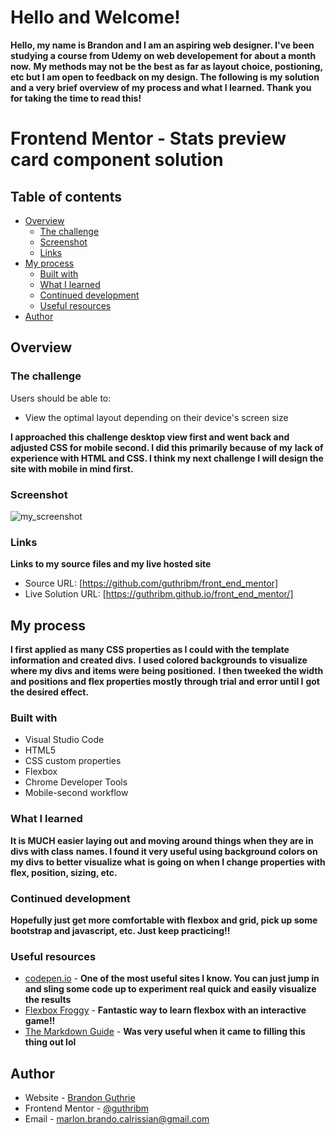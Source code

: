 

# Hello and Welcome!
**Hello, my name is Brandon and I am an aspiring web designer. I've been studying a course from Udemy on web developement for about a month now.**
**My methods may not be the best as far as layout choice, postioning, etc but I am open to feedback on my design. The following is my solution**
**and a very brief overview of my process and what I learned. Thank you for taking the time to read this!**

# Frontend Mentor - Stats preview card component solution

## Table of contents

- [Overview](#overview)
  - [The challenge](#the-challenge)
  - [Screenshot](#screenshot)
  - [Links](#links)
- [My process](#my-process)
  - [Built with](#built-with)
  - [What I learned](#what-i-learned)
  - [Continued development](#continued-development)
  - [Useful resources](#useful-resources)
- [Author](#author)

## Overview

### The challenge

Users should be able to:

- View the optimal layout depending on their device's screen size

**I approached this challenge desktop view first and went back and adjusted CSS for mobile second. I did this primarily because of my**
**lack of experience with HTML and CSS. I think my next challenge I will design the site with mobile in mind first.**

### Screenshot

![my_screenshot](../images/frontend_mentor_screen_grab_01.png)

### Links

**Links to my source files and my live hosted site**

- Source URL: [https://github.com/guthribm/front_end_mentor]
- Live Solution URL: [https://guthribm.github.io/front_end_mentor/]



## My process

**I first applied as many CSS properties as I could with the template information and created divs.**
**I used colored backgrounds to visualize where my divs and items were being positioned.**
**I then tweeked the width and positions and flex properties mostly through trial and error until I**
**got the desired effect.**

### Built with

- Visual Studio Code
- HTML5
- CSS custom properties
- Flexbox
- Chrome Developer Tools
- Mobile-second workflow

### What I learned

**It is MUCH easier laying out and moving around things when they are in divs with class**
**names. I found it very useful using background colors on my divs to better visualize what**
**is going on when I change properties with flex, position, sizing, etc.**

### Continued development

**Hopefully just get more comfortable with flexbox and grid, pick up some bootstrap and javascript, etc. Just keep practicing!!**


### Useful resources

- [codepen.io](https://codepen.io/pen/) - **One of the most useful sites I know. You can just jump in and sling some code up to experiment real quick and easily visualize the results**
- [Flexbox Froggy](http://flexboxfroggy.com/) - **Fantastic way to learn flexbox with an interactive game!!**
- [The Markdown Guide](https://www.markdownguide.org/) - **Was very useful when it came to filling this thing out lol**



## Author



- Website - [Brandon Guthrie](https://guthribm.github.io/cv/)
- Frontend Mentor - [@guthribm](https://www.frontendmentor.io/profile/guthribm)
- Email - marlon.brando.calrissian@gmail.com



